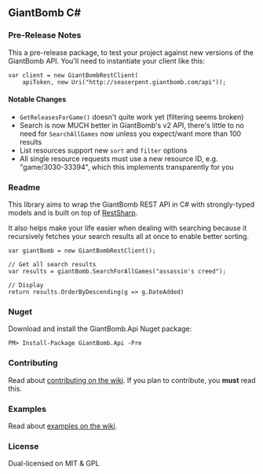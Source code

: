 GiantBomb C#
------------

### Pre-Release Notes

This a pre-release package, to test your project against new versions of the GiantBomb API. You'll need to instantiate your client like this:

	var client = new GiantBombRestClient(
		apiToken, new Uri("http://seaserpent.giantbomb.com/api"));

#### Notable Changes

* `GetReleasesForGame()` doesn't quite work yet (filtering seems broken)
* Search is now MUCH better in GiantBomb's v2 API, there's little to no need for `SearchAllGames` now unless you expect/want more than 100 results
* List resources support new `sort` and `filter` options
* All single resource requests must use a new resource ID, e.g. "game/3030-33394", which this implements transparently for you

### Readme

This library aims to wrap the GiantBomb REST API in C# with strongly-typed models and is built on top of [RestSharp](https://github.com/johnsheehan/RestSharp).

It also helps make your life easier when dealing with searching because it recursively fetches your search results all at once to enable better sorting.

	var giantBomb = new GiantBombRestClient();

	// Get all search results
	var results = giantBomb.SearchForAllGames("assassin's creed");

	// Display
	return results.OrderByDescending(g => g.DateAdded)


### Nuget
Download and install the GiantBomb.Api Nuget package:

	PM> Install-Package GiantBomb.Api -Pre

### Contributing
Read about [contributing on the wiki](https://github.com/kamranayub/GiantBomb-CSharp/wiki). If you plan to contribute, you **must** read this.

### Examples
Read about [examples on the wiki](https://github.com/kamranayub/GiantBomb-CSharp/wiki).

### License
Dual-licensed on MIT & GPL